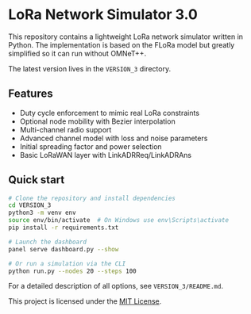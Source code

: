 # LoRa Network Simulator 3.0

This repository contains a lightweight LoRa network simulator written in Python. The implementation is based on the FLoRa model but greatly simplified so it can run without OMNeT++.

The latest version lives in the `VERSION_3` directory.

## Features

- Duty cycle enforcement to mimic real LoRa constraints
- Optional node mobility with Bezier interpolation
- Multi-channel radio support
- Advanced channel model with loss and noise parameters
- Initial spreading factor and power selection
- Basic LoRaWAN layer with LinkADRReq/LinkADRAns

## Quick start

```bash
# Clone the repository and install dependencies
cd VERSION_3
python3 -m venv env
source env/bin/activate  # On Windows use env\Scripts\activate
pip install -r requirements.txt

# Launch the dashboard
panel serve dashboard.py --show

# Or run a simulation via the CLI
python run.py --nodes 20 --steps 100
```

For a detailed description of all options, see `VERSION_3/README.md`.

This project is licensed under the [MIT License](LICENSE).
